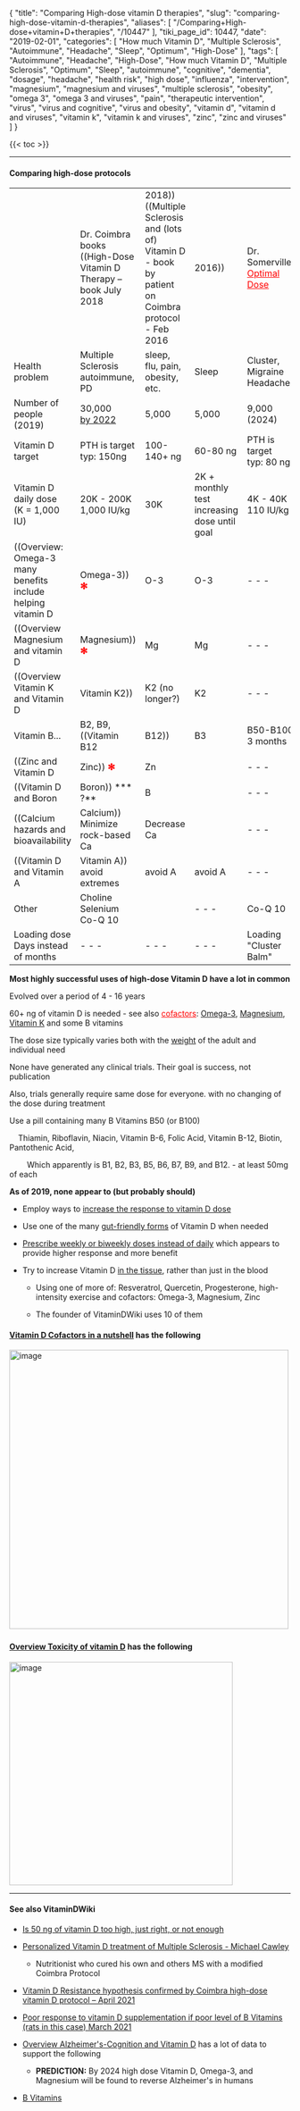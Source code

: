{
    "title": "Comparing High-dose vitamin D therapies",
    "slug": "comparing-high-dose-vitamin-d-therapies",
    "aliases": [
        "/Comparing+High-dose+vitamin+D+therapies",
        "/10447"
    ],
    "tiki_page_id": 10447,
    "date": "2019-02-01",
    "categories": [
        "How much Vitamin D",
        "Multiple Sclerosis",
        "Autoimmune",
        "Headache",
        "Sleep",
        "Optimum",
        "High-Dose"
    ],
    "tags": [
        "Autoimmune",
        "Headache",
        "High-Dose",
        "How much Vitamin D",
        "Multiple Sclerosis",
        "Optimum",
        "Sleep",
        "autoimmune",
        "cognitive",
        "dementia",
        "dosage",
        "headache",
        "health risk",
        "high dose",
        "influenza",
        "intervention",
        "magnesium",
        "magnesium and viruses",
        "multiple sclerosis",
        "obesity",
        "omega 3",
        "omega 3 and viruses",
        "pain",
        "therapeutic intervention",
        "virus",
        "virus and cognitive",
        "virus and obesity",
        "vitamin d",
        "vitamin d and viruses",
        "vitamin k",
        "vitamin k and viruses",
        "zinc",
        "zinc and viruses"
    ]
}


{{< toc >}} 

---

#### Comparing high-dose protocols

<!-- ~tc~ start ~/tc~ -->

| | | | | | | | | | | |
| --- | --- | --- | --- | --- | --- | --- | --- | --- | --- | --- |
|  | Dr. Coimbra<br>books ((High-Dose Vitamin D Therapy – book July 2018 | 2018)) ((Multiple Sclerosis and (lots of) Vitamin D - book by patient on Coimbra protocol - Feb 2016 | 2016)) | Dr. Somerville<br><a href="/posts/optimal-dose" style="color: red; text-decoration: underline;" title="This link has an unknown page_id: 10434">Optimal Dose</a>  | ((Sleep problems cured by vitamin D, etc. – workshops and patient workbooks – Gominak 2018 | Dr. Gominak)) | ((Cluster and Migraine headache treatment protocol - Sept 2023 | Mr. Batcheller)) | ((The End of Alzheimer's and Dementia if adjust Vitamin D, B-12, Iron, Omega-3, etc. | Dr. Bredsen))<br>End of Alz. |
| Health problem | Multiple Sclerosis<br>autoimmune, PD | sleep, flu, pain, <br>obesity, etc. | Sleep | Cluster, Migraine <br>Headaches | Alzheimer's <br>Park. being added |
| Number of people<br> (2019) | 30,000 <br>[by 2022](https://www.betterplace.org/en/projects/74058-coimba-protocol-vitamin-d-high-dose-therapy-stops-autoimmune-diseases#:~:text=since%202002%20this%20therapy%20has%20already%20helped%20more%20than%2030%2C000%20people%20worldwide%20to%20stop%20their%20disease%20and%20gain%20back%20quality%20of%20life)   | 5,000   | 5,000   | 9,000 <br>(2024) | >5,000 (2020) |
| Vitamin D target | PTH is target <br>typ: 150ng | 100-140+ ng   | 60-80 ng | PTH is target<br>typ: 80 ng  | 40-60 ng |
| Vitamin D daily dose<br>(K = 1,000 IU) | 20K - 200K<br> 1,000 IU/kg   | 30K   | 2K + monthly<br> test increasing <br>dose until goal | 4K - 40K<br>110 IU/kg | ? |
| ((Overview: Omega-3 many benefits include helping vitamin D | Omega-3))   **<span style="color:#F00;">✻</span>**  | O-3  | O-3 | - - -  | O-3 | O-3 |
| ((Overview Magnesium and vitamin D | Magnesium))  **<span style="color:#F00;">✻</span>**  | Mg | Mg    | - - -   | Mg (400 mg) | - |
| ((Overview Vitamin K and Vitamin D | Vitamin K2)) | K2 (no longer?)  | K2   | - - - | K2 | - |
| Vitamin B... | B2, B9, ((Vitamin B12 | B12))  | B3  | B50-B100 <br> 3 months | B50 | B12 |
| ((Zinc and Vitamin D | Zinc))   **<span style="color:#F00;">✻</span>**  | Zn   |  | - - -  | Zn | - |
| ((Vitamin D and Boron | Boron))  *** ?**  | B  |  | - - -  | B | - |
| ((Calcium hazards and bioavailability | Calcium))<br>Minimize rock-based Ca | Decrease Ca   |  | - - - | Ca | - |
| ((Vitamin D and Vitamin A | Vitamin A))<br> avoid extremes | avoid A   | avoid A   | - - -  | A | - |
| Other | Choline<br> Selenium<br>Co-Q 10 |  | - - -  | Co-Q 10 | - |
| Loading dose<br>Days instead of months | - - -  | - - -   | - - -  | Loading<br>"Cluster Balm" | -  |

<!-- ~tc~ end ~/tc~ -->

 **Most highly successful uses of high-dose Vitamin D have a lot in common** 

Evolved over a period of 4 - 16 years

60+ ng of vitamin D is needed - see also <a href="/posts/is-50-ng-of-vitamin-d-too-high-just-right-or-not-enough-when-increasing-vitamin--s-in-a-nutshell" style="color: red; text-decoration: underline;" title="This post/category does not exist yet: Is 50 ng of vitamin D too high, just right, or not enough))
When increasing Vitamin D, it is important to also increase ((Vitamin D Cofactors in a nutshell">cofactors</a>: [Omega-3](/posts/overview-omega-3-many-benefits-include-helping-vitamin-d), [Magnesium](/posts/overview-magnesium-and-vitamin-d), [Vitamin K](/posts/overview-vitamin-k-and-vitamin-d) and some B vitamins

The dose size typically varies both with the [weight](/posts/obese-need-2x-to-3x-more-vitamin-d) of the adult and individual need

None have generated any clinical trials. Their goal is success, not publication

Also, trials generally require same dose for everyone. with no changing of the dose during  treatment

Use a pill containing many B Vitamins B50 (or B100)

&nbsp; &nbsp; Thiamin, Riboflavin, Niacin, Vitamin B-6, Folic Acid, Vitamin B-12, Biotin, Pantothenic Acid,

&nbsp; &nbsp; &nbsp; &nbsp; Which apparently is B1, B2, B3, B5, B6, B7, B9, and B12. - at least 50mg of each

 **As of 2019, none appear to (but probably should)** 

* Employ ways to [increase the response to vitamin D dose](/posts/reasons-for-low-response-to-vitamin-d)

* Use one of the many [gut-friendly forms](/posts/overview-gut-and-vitamin-d) of Vitamin D when needed

* [Prescribe weekly or biweekly doses instead of daily](/posts/one-pill-every-two-weeks-gives-you-all-the-vitamin-d-most-adults-need) which appears to provide higher response and more benefit

* Try to increase Vitamin D [in the tissue](/categories/vitamin-d-receptor), rather than just in the blood

   * Using one of more of: Resveratrol, Quercetin, Progesterone, high-intensity exercise and cofactors: Omega-3, Magnesium, Zinc

   * The founder of VitaminDWiki uses 10 of them

#### [Vitamin D Cofactors in a nutshell](/posts/vitamin-d-cofactors-in-a-nutshell) has the following

<img src="/attachments/d3.mock.jpg" alt="image" width="500"> 

#### [Overview Toxicity of vitamin D](/posts/overview-toxicity-of-vitamin-d) has the following

<img src="/attachments/d3.mock.jpg" alt="image" width="400">

---

#### See also VitaminDWiki

* [Is 50 ng of vitamin D too high, just right, or not enough](/posts/is-50-ng-of-vitamin-d-too-high-just-right-or-not-enough)

* [Personalized Vitamin D treatment of Multiple Sclerosis - Michael Cawley](/posts/personalized-vitamin-d-treatment-of-multiple-sclerosis-michael-cawley)

   * Nutritionist who cured his own and others MS with a modified Coimbra Protocol

* [Vitamin D Resistance hypothesis confirmed by Coimbra high-dose vitamin D protocol – April 2021](/posts/vitamin-d-resistance-hypothesis-confirmed-by-coimbra-high-dose-vitamin-d-protocol)

* [Poor response to vitamin D supplementation if poor level of B Vitamins (rats in this case) March 2021](/posts/poor-response-to-vitamin-d-supplementation-if-poor-level-of-b-vitamins-rats-in-this-case)

* [Overview Alzheimer's-Cognition and Vitamin D](/posts/overview-alzheimers-cognition-and-vitamin-d) has a lot of data to support the following

   *  **PREDICTION:**  By 2024 high dose Vitamin D, Omega-3, and Magnesium will be found to reverse Alzheimer's in humans

* [B Vitamins](/posts/b-vitamins)